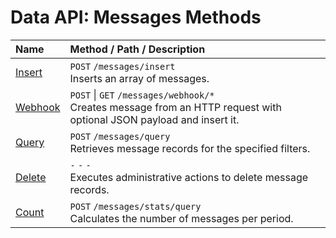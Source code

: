 # Data API: Messages Methods

| **Name** | **Method** / **Path** / **Description** |
|:---|:---|
| [Insert](./insert.md) | `POST` `/messages/insert` <br>Inserts an array of messages.|
| [Webhook](./webhook.md) | `POST` \| `GET` `/messages/webhook/*` <br>Creates message from an HTTP request with optional JSON payload and insert it.|
| [Query](./query.md) | `POST` `/messages/query` <br>Retrieves message records for the specified filters.|
| [Delete](./delete.md) | `-` `-` `-` <br>Executes administrative actions to delete message records. |
| [Count](./count.md) | `POST` `/messages/stats/query` <br>Calculates the number of messages per period.|
